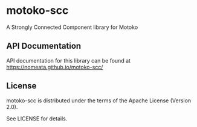 # motoko-scc

A Strongly Connected Component library for Motoko

## API Documentation

API documentation for this library can be found at https://nomeata.github.io/motoko-scc/

## License

motoko-scc is distributed under the terms of the Apache License (Version 2.0).

See LICENSE for details.
